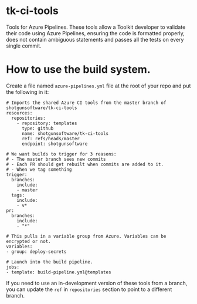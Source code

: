# tk-ci-tools

Tools for Azure Pipelines. These tools allow a Toolkit developer to validate their code using Azure Pipelines, ensuring the code is formatted properly, does not contain ambiguous statements and passes all the tests on every single commit.

# How to use the build system.

Create a file named `azure-pipelines.yml` file at the root of your repo and put the following in it:

```
# Imports the shared Azure CI tools from the master branch of shotgunsoftware/tk-ci-tools
resources:
  repositories:
    - repository: templates
      type: github
      name: shotgunsoftware/tk-ci-tools
      ref: refs/heads/master
      endpoint: shotgunsoftware

# We want builds to trigger for 3 reasons:
# - The master branch sees new commits
# - Each PR should get rebuilt when commits are added to it.
# - When we tag something
trigger:
  branches:
    include:
    - master
  tags:
    include:
    - v*
pr:
  branches:
    include:
    - "*"

# This pulls in a variable group from Azure. Variables can be encrypted or not.
variables:
- group: deploy-secrets

# Launch into the build pipeline.
jobs:
- template: build-pipeline.yml@templates
```

If you need to use an in-development version of these tools from a branch, you can update the `ref` in `repositories` section to point to a different branch.
